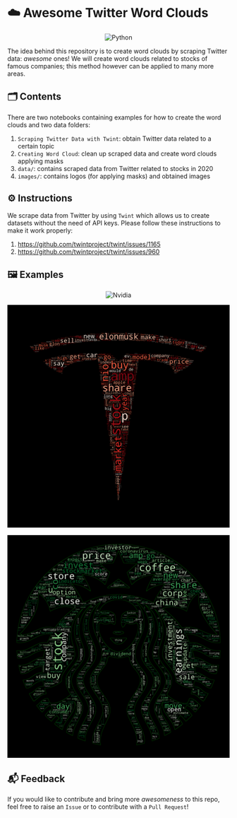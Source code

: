 # ☁️ Awesome Twitter Word Clouds

<p align="center">
  <img alt="Python" src="https://img.shields.io/badge/python%20-%2314354C.svg?&style=for-the-badge&logo=python&logoColor=white"/>
</p>

The idea behind this repository is to create word clouds by scraping Twitter data: _awesome_ ones!
We will create word clouds related to stocks of famous companies; this method however can be applied to many more areas.

## 🗂 Contents
There are two notebooks containing examples for how to create the word clouds and two data folders:
1. `Scraping Twitter Data with Twint`: obtain Twitter data related to a certain topic
2. `Creating Word Cloud`: clean up scraped data and create word clouds applying masks
3. `data/`: contains scraped data from Twitter related to stocks in 2020
4. `images/`: contains logos (for applying masks) and obtained images

## ⚙️ Instructions
We scrape data from Twitter by using `Twint` which allows us to create datasets without the need of API keys. Please follow these instructions to make it work properly:
1. https://github.com/twintproject/twint/issues/1165
2. https://github.com/twintproject/twint/issues/960

## 🖼️ Examples

<p align="center">
  <img alt="Nvidia" src="https://github.com/Juju-botu/awesome-twitter-word-clouds/blob/main/images/nvidia_wordcloud.png" width=600 />
</p>

<p align="center">
  <img alt="Tesla" src="https://github.com/Juju-botu/awesome-twitter-word-clouds/blob/main/images/tesla_wordcloud.png" width=600 />
</p>


<p align="center">
  <img alt="Starbucks" src="https://github.com/Juju-botu/awesome-twitter-word-clouds/blob/main/images/starbucks_wordcloud.png" width=600 />
</p>

## 📬 Feedback
If you would like to contribute and bring more _awesomeness_ to this repo, feel free to raise an `Issue` or to contribute with a `Pull Request`!
